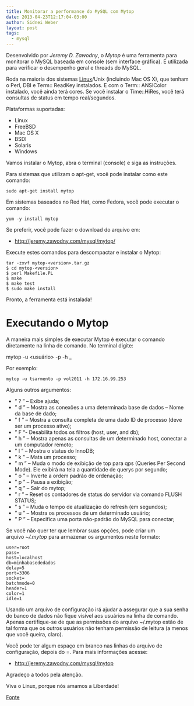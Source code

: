 ```yaml
---
title: Monitorar a performance do MySQL com Mytop
date: 2013-04-23T12:17:04-03:00
author: Sidnei Weber
layout: post
tags:
  - mysql
---
```

Desenvolvido por _Jeremy D. Zawodny_, o _Mytop_ é uma ferramenta para monitorar o MySQL baseada em console (sem interface gráfica). É utilizada para verificar o desempenho geral e threads do MySQL.

Roda na maioria dos sistemas [Linux](http://www.vivaolinux.com.br/linux/)/Unix (incluindo Mac OS X), que tenham o Perl, DBI e Term:: ReadKey instalados. E com o Term:: ANSIColor instalado, você ainda terá cores. Se você instalar o Time::HiRes, você terá consultas de status em tempo real/segundos.

Plataformas suportadas:

  * Linux
  * FreeBSD
  * Mac OS X
  * BSDI
  * Solaris
  * Windows

Vamos instalar o Mytop, abra o terminal (console) e siga as instruções.

Para sistemas que utilizam o apt-get, você pode instalar como este comando:

```shell
sudo apt-get install mytop
```

Em sistemas baseados no Red Hat, como Fedora, você pode executar o comando:

```shell
yum -y install mytop
```

Se preferir, você pode fazer o download do arquivo em:

  * <http://jeremy.zawodny.com/mysql/mytop/>

Execute estes comandos para descompactar e instalar o Mytop:

```shell
tar -zxvf mytop-<version>.tar.gz
$ cd mytop-<version>
$ perl Makefile.PL
$ make
$ make test
$ sudo make install
```

Pronto, a ferramenta está instalada!

# Executando o Mytop

A maneira mais simples de executar Mytop é executar o comando diretamente na linha de comando. No terminal digite:

mytop -u <usuário> -p <senha> -h <host>_

Por exemplo:

```shell
mytop -u tsarmento -p vol2011 -h 172.16.99.253
```

Alguns outros argumentos:

  * &#8221; ? &#8221; &#8211; Exibe ajuda;
  * &#8221; d &#8221; &#8211; Mostra as conexões a uma determinada base de dados &#8211; Nome da base de dado;
  * &#8221; f &#8221; &#8211; Mostra a consulta completa de uma dado ID de processo (deve ser um processo ativo);
  * &#8221; F &#8220;- Desabilita todos os filtros (host, user, and db);
  * &#8221; h &#8221; &#8211; Mostra apenas as consultas de um determinado host, conectar a um computador remoto;
  * &#8221; I &#8221; &#8211; Mostra o status do InnoDB;
  * &#8221; k &#8221; &#8211; Mata um processo;
  * &#8221; m &#8221; &#8211; Muda o modo de exibição de top para qps (Queries Per Second Mode). Ele exibirá na tela a quantidade de querys por segundo;
  * &#8221; o &#8221; &#8211; Inverte a ordem padrão de ordenação;
  * &#8221; p &#8221; &#8211; Pausa a exibição;
  * &#8221; q &#8221; &#8211; Sair do mytop;
  * &#8221; r &#8221; &#8211; Reset os contadores de status do servidor via comando FLUSH STATUS;
  * &#8221; s &#8221; &#8211; Muda o tempo de atualização do refresh (em segundos);
  * &#8221; u &#8221; &#8211; Mostra os processos de um determinado usuário;
  * &#8221; P &#8221; &#8211; Especifica uma porta não-padrão do MySQL para conectar;

Se você não quer ter que lembrar suas opções, pode criar um arquivo _~/.mytop_ para armazenar os argumentos neste formato:

```
user=root
pass=
host=localhost
db=minhabasededados
delay=5
port=3306
socket=
batchmode=0
header=1
color=1
idle=1
```

Usando um arquivo de configuração irá ajudar a assegurar que a sua senha do banco de dados não fique visível aos usuários na linha de comando. Apenas certifique-se de que as permissões do arquivo ~/.mytop estão de tal forma que os outros usuários não tenham permissão de leitura (a menos que você queira, claro).

Você pode ter algum espaço em branco nas linhas do arquivo de configuração, depois do =. Para mais informações acesse:

  * <http://jeremy.zawodny.com/mysql/mytop>

Agradeço a todos pela atenção.

Viva o Linux, porque nós amamos a Liberdade!

[Fonte](http://www.vivaolinux.com.br/dica/Monitorar-a-performance-do-MySQL-com-Mytop)